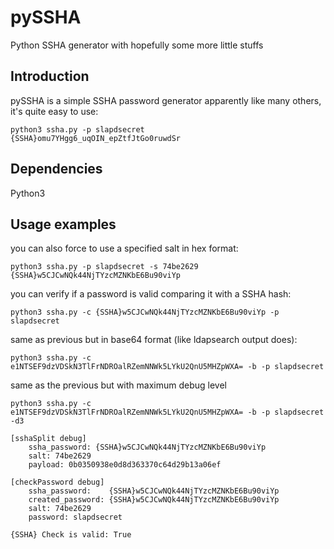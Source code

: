 # pySSHA
Python SSHA generator with hopefully some more little stuffs

Introduction
------------
pySSHA is a simple SSHA password generator apparently like many others, it's quite easy to use:
````
python3 ssha.py -p slapdsecret
{SSHA}omu7YHgg6_uqOIN_epZtfJtGo0ruwdSr 
````

Dependencies
------------
Python3

Usage examples
--------------

you can also force to use a specified salt in hex format:
````
python3 ssha.py -p slapdsecret -s 74be2629
{SSHA}w5CJCwNQk44NjTYzcMZNKbE6Bu90viYp 
````

you can verify if a password is valid comparing it with a SSHA hash:
````
python3 ssha.py -c {SSHA}w5CJCwNQk44NjTYzcMZNKbE6Bu90viYp -p slapdsecret
````

same as previous but in base64 format (like ldapsearch output does):
````
python3 ssha.py -c e1NTSEF9dzVDSkN3TlFrNDROalRZemNNWk5LYkU2QnU5MHZpWXA= -b -p slapdsecret
````

same as the previous but with maximum debug level
````
python3 ssha.py -c e1NTSEF9dzVDSkN3TlFrNDROalRZemNNWk5LYkU2QnU5MHZpWXA= -b -p slapdsecret -d3

[sshaSplit debug]
	ssha_password: {SSHA}w5CJCwNQk44NjTYzcMZNKbE6Bu90viYp 
	salt: 74be2629 
	payload: 0b0350938e0d8d363370c64d29b13a06ef

[checkPassword debug]
 	ssha_password:    {SSHA}w5CJCwNQk44NjTYzcMZNKbE6Bu90viYp
	created_password: {SSHA}w5CJCwNQk44NjTYzcMZNKbE6Bu90viYp
	salt: 74be2629
	password: slapdsecret

{SSHA} Check is valid: True
````
